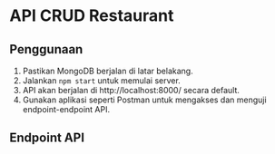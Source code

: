 # API CRUD Restaurant


## Penggunaan
1. Pastikan MongoDB berjalan di latar belakang.
2. Jalankan `npm start` untuk memulai server.
3. API akan berjalan di http://localhost:8000/ secara default.
4. Gunakan aplikasi seperti Postman untuk mengakses dan menguji endpoint-endpoint API.

## Endpoint API

